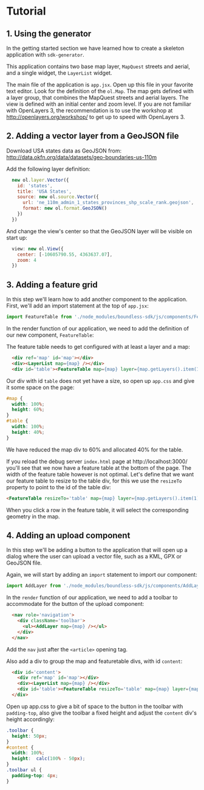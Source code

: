 # Tutorial

## 1. Using the generator
In the getting started section we have learned how to create a skeleton application with ```sdk-generator```.

This application contains two base map layer, ```MapQuest``` streets and aerial, and a single widget, the ```LayerList``` widget.

The main file of the application is ```app.jsx```. Open up this file in your favorite text editor. Look for the definition of the ```ol.Map```. The map gets defined with a layer group, that combines the MapQuest streets and aerial layers. The view is defined with an initial  center and zoom level. If you are not familiar with OpenLayers 3, the recommendation is to use the workshop at http://openlayers.org/workshop/ to get up to speed with OpenLayers 3.

## 2. Adding a vector layer from a GeoJSON file
Download USA states data as GeoJSON from: http://data.okfn.org/data/datasets/geo-boundaries-us-110m

Add the following layer definition:

```javascript
  new ol.layer.Vector({
    id: 'states',
    title: 'USA States',
    source: new ol.source.Vector({
      url: 'ne_110m_admin_1_states_provinces_shp_scale_rank.geojson',
      format: new ol.format.GeoJSON()
    })
  })
```

And change the view's center so that the GeoJSON layer will be visible on start up:

```javascript
  view: new ol.View({
    center: [-10605790.55, 4363637.07],
    zoom: 4
  })
```

## 3. Adding a feature grid
In this step we'll learn how to add another component to the application. First, we'll add an import statement at the top of ```app.jsx```:

```javascript
import FeatureTable from './node_modules/boundless-sdk/js/components/FeatureTable.jsx';
```

In the render function of our application, we need to add the definition of our new component, ```FeatureTable```:

The feature table needs to get configured with at least a layer and a map:

```html
  <div ref='map' id='map'></div>
  <div><LayerList map={map} /></div>
  <div id='table'><FeatureTable map={map} layer={map.getLayers().item(1)} /></div>
```

Our div with id ```table``` does not yet have a size, so open up ```app.css``` and give it some space on the page:

```css
#map {
  width: 100%;
  height: 60%;
}
#table {
  width: 100%;
  height: 40%;
}
```

We have reduced the map div to 60% and allocated 40% for the table.

If you reload the debug server ```index.html``` page at http://localhost:3000/ you'll see that we now have a feature table at the bottom of the page. The width of the feature table however is not optimal. Let's define that we want our feature table to resize to the table div, for this we use the ```resizeTo``` property to point to the id of the table div:

```html
<FeatureTable resizeTo='table' map={map} layer={map.getLayers().item(1)} />
```

When you click a row in the feature table, it will select the corresponding geometry in the map.

## 4. Adding an upload component
In this step we'll be adding a button to the application that will open up a dialog where the user can upload a vector file, such as a KML, GPX or GeoJSON file.

Again, we will start by adding an ```import``` statement to import our component:

```javascript
import AddLayer from './node_modules/boundless-sdk/js/components/AddLayer.jsx';
```

In the ```render``` function of our application, we need to add a toolbar to accommodate for the button of the upload component:

```html
  <nav role='navigation'>
    <div className='toolbar'>
      <ul><AddLayer map={map} /></ul>
    </div>
  </nav>
```

Add the ```nav``` just after the ```<article>``` opening tag.

Also add a div to group the map and featuretable divs, with id ```content```:

```html
  <div id='content'>
    <div ref='map' id='map'></div>
    <div><LayerList map={map} /></div>
    <div id='table'><FeatureTable resizeTo='table' map={map} layer={map.getLayers().item(1)} /></div>
  </div>
```

Open up app.css to give a bit of space to the button in the toolbar with ```padding-top```, also give the toolbar a fixed height and adjust the ```content``` div's height accordingly:

```css
.toolbar {
  height: 50px;
}
#content {
  width: 100%;
  height:  calc(100% - 50px);
}
.toolbar ul {
  padding-top: 4px;
}
```
